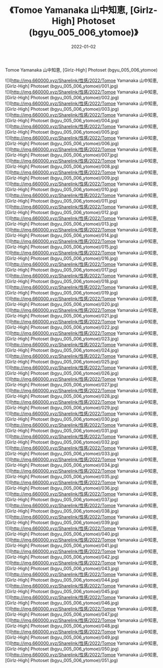 ﻿---
layout: post
title:  《Tomoe Yamanaka 山中知恵, [Girlz-High] Photoset (bgyu_005_006_ytomoe)》
date:   2022-01-02
img: http://img.660000.xyz/Sharelink/性感/2022/Tomoe Yamanaka 山中知恵, [Girlz-High] Photoset (bgyu_005_006_ytomoe)/000.jpg
categories: [美女, 清纯, 唯美]
---

Tomoe Yamanaka 山中知恵, [Girlz-High] Photoset (bgyu_005_006_ytomoe)

  ![](http://img.660000.xyz/Sharelink/性感/2022/Tomoe Yamanaka 山中知恵, [Girlz-High] Photoset (bgyu_005_006_ytomoe)/001.jpg) <br> ![](http://img.660000.xyz/Sharelink/性感/2022/Tomoe Yamanaka 山中知恵, [Girlz-High] Photoset (bgyu_005_006_ytomoe)/002.jpg) <br> ![](http://img.660000.xyz/Sharelink/性感/2022/Tomoe Yamanaka 山中知恵, [Girlz-High] Photoset (bgyu_005_006_ytomoe)/003.jpg) <br> ![](http://img.660000.xyz/Sharelink/性感/2022/Tomoe Yamanaka 山中知恵, [Girlz-High] Photoset (bgyu_005_006_ytomoe)/004.jpg) <br> ![](http://img.660000.xyz/Sharelink/性感/2022/Tomoe Yamanaka 山中知恵, [Girlz-High] Photoset (bgyu_005_006_ytomoe)/005.jpg) <br> ![](http://img.660000.xyz/Sharelink/性感/2022/Tomoe Yamanaka 山中知恵, [Girlz-High] Photoset (bgyu_005_006_ytomoe)/006.jpg) <br> ![](http://img.660000.xyz/Sharelink/性感/2022/Tomoe Yamanaka 山中知恵, [Girlz-High] Photoset (bgyu_005_006_ytomoe)/007.jpg) <br> ![](http://img.660000.xyz/Sharelink/性感/2022/Tomoe Yamanaka 山中知恵, [Girlz-High] Photoset (bgyu_005_006_ytomoe)/008.jpg) <br> ![](http://img.660000.xyz/Sharelink/性感/2022/Tomoe Yamanaka 山中知恵, [Girlz-High] Photoset (bgyu_005_006_ytomoe)/009.jpg) <br> ![](http://img.660000.xyz/Sharelink/性感/2022/Tomoe Yamanaka 山中知恵, [Girlz-High] Photoset (bgyu_005_006_ytomoe)/010.jpg) <br> ![](http://img.660000.xyz/Sharelink/性感/2022/Tomoe Yamanaka 山中知恵, [Girlz-High] Photoset (bgyu_005_006_ytomoe)/011.jpg) <br> ![](http://img.660000.xyz/Sharelink/性感/2022/Tomoe Yamanaka 山中知恵, [Girlz-High] Photoset (bgyu_005_006_ytomoe)/012.jpg) <br> ![](http://img.660000.xyz/Sharelink/性感/2022/Tomoe Yamanaka 山中知恵, [Girlz-High] Photoset (bgyu_005_006_ytomoe)/013.jpg) <br> ![](http://img.660000.xyz/Sharelink/性感/2022/Tomoe Yamanaka 山中知恵, [Girlz-High] Photoset (bgyu_005_006_ytomoe)/014.jpg) <br> ![](http://img.660000.xyz/Sharelink/性感/2022/Tomoe Yamanaka 山中知恵, [Girlz-High] Photoset (bgyu_005_006_ytomoe)/015.jpg) <br> ![](http://img.660000.xyz/Sharelink/性感/2022/Tomoe Yamanaka 山中知恵, [Girlz-High] Photoset (bgyu_005_006_ytomoe)/016.jpg) <br> ![](http://img.660000.xyz/Sharelink/性感/2022/Tomoe Yamanaka 山中知恵, [Girlz-High] Photoset (bgyu_005_006_ytomoe)/017.jpg) <br> ![](http://img.660000.xyz/Sharelink/性感/2022/Tomoe Yamanaka 山中知恵, [Girlz-High] Photoset (bgyu_005_006_ytomoe)/018.jpg) <br> ![](http://img.660000.xyz/Sharelink/性感/2022/Tomoe Yamanaka 山中知恵, [Girlz-High] Photoset (bgyu_005_006_ytomoe)/019.jpg) <br> ![](http://img.660000.xyz/Sharelink/性感/2022/Tomoe Yamanaka 山中知恵, [Girlz-High] Photoset (bgyu_005_006_ytomoe)/020.jpg) <br> ![](http://img.660000.xyz/Sharelink/性感/2022/Tomoe Yamanaka 山中知恵, [Girlz-High] Photoset (bgyu_005_006_ytomoe)/021.jpg) <br> ![](http://img.660000.xyz/Sharelink/性感/2022/Tomoe Yamanaka 山中知恵, [Girlz-High] Photoset (bgyu_005_006_ytomoe)/022.jpg) <br> ![](http://img.660000.xyz/Sharelink/性感/2022/Tomoe Yamanaka 山中知恵, [Girlz-High] Photoset (bgyu_005_006_ytomoe)/023.jpg) <br> ![](http://img.660000.xyz/Sharelink/性感/2022/Tomoe Yamanaka 山中知恵, [Girlz-High] Photoset (bgyu_005_006_ytomoe)/024.jpg) <br> ![](http://img.660000.xyz/Sharelink/性感/2022/Tomoe Yamanaka 山中知恵, [Girlz-High] Photoset (bgyu_005_006_ytomoe)/025.jpg) <br> ![](http://img.660000.xyz/Sharelink/性感/2022/Tomoe Yamanaka 山中知恵, [Girlz-High] Photoset (bgyu_005_006_ytomoe)/026.jpg) <br> ![](http://img.660000.xyz/Sharelink/性感/2022/Tomoe Yamanaka 山中知恵, [Girlz-High] Photoset (bgyu_005_006_ytomoe)/027.jpg) <br> ![](http://img.660000.xyz/Sharelink/性感/2022/Tomoe Yamanaka 山中知恵, [Girlz-High] Photoset (bgyu_005_006_ytomoe)/028.jpg) <br> ![](http://img.660000.xyz/Sharelink/性感/2022/Tomoe Yamanaka 山中知恵, [Girlz-High] Photoset (bgyu_005_006_ytomoe)/029.jpg) <br> ![](http://img.660000.xyz/Sharelink/性感/2022/Tomoe Yamanaka 山中知恵, [Girlz-High] Photoset (bgyu_005_006_ytomoe)/030.jpg) <br> ![](http://img.660000.xyz/Sharelink/性感/2022/Tomoe Yamanaka 山中知恵, [Girlz-High] Photoset (bgyu_005_006_ytomoe)/031.jpg) <br> ![](http://img.660000.xyz/Sharelink/性感/2022/Tomoe Yamanaka 山中知恵, [Girlz-High] Photoset (bgyu_005_006_ytomoe)/032.jpg) <br> ![](http://img.660000.xyz/Sharelink/性感/2022/Tomoe Yamanaka 山中知恵, [Girlz-High] Photoset (bgyu_005_006_ytomoe)/033.jpg) <br> ![](http://img.660000.xyz/Sharelink/性感/2022/Tomoe Yamanaka 山中知恵, [Girlz-High] Photoset (bgyu_005_006_ytomoe)/034.jpg) <br> ![](http://img.660000.xyz/Sharelink/性感/2022/Tomoe Yamanaka 山中知恵, [Girlz-High] Photoset (bgyu_005_006_ytomoe)/035.jpg) <br> ![](http://img.660000.xyz/Sharelink/性感/2022/Tomoe Yamanaka 山中知恵, [Girlz-High] Photoset (bgyu_005_006_ytomoe)/036.jpg) <br> ![](http://img.660000.xyz/Sharelink/性感/2022/Tomoe Yamanaka 山中知恵, [Girlz-High] Photoset (bgyu_005_006_ytomoe)/037.jpg) <br> ![](http://img.660000.xyz/Sharelink/性感/2022/Tomoe Yamanaka 山中知恵, [Girlz-High] Photoset (bgyu_005_006_ytomoe)/038.jpg) <br> ![](http://img.660000.xyz/Sharelink/性感/2022/Tomoe Yamanaka 山中知恵, [Girlz-High] Photoset (bgyu_005_006_ytomoe)/039.jpg) <br> ![](http://img.660000.xyz/Sharelink/性感/2022/Tomoe Yamanaka 山中知恵, [Girlz-High] Photoset (bgyu_005_006_ytomoe)/040.jpg) <br> ![](http://img.660000.xyz/Sharelink/性感/2022/Tomoe Yamanaka 山中知恵, [Girlz-High] Photoset (bgyu_005_006_ytomoe)/041.jpg) <br> ![](http://img.660000.xyz/Sharelink/性感/2022/Tomoe Yamanaka 山中知恵, [Girlz-High] Photoset (bgyu_005_006_ytomoe)/042.jpg) <br> ![](http://img.660000.xyz/Sharelink/性感/2022/Tomoe Yamanaka 山中知恵, [Girlz-High] Photoset (bgyu_005_006_ytomoe)/043.jpg) <br> ![](http://img.660000.xyz/Sharelink/性感/2022/Tomoe Yamanaka 山中知恵, [Girlz-High] Photoset (bgyu_005_006_ytomoe)/044.jpg) <br> ![](http://img.660000.xyz/Sharelink/性感/2022/Tomoe Yamanaka 山中知恵, [Girlz-High] Photoset (bgyu_005_006_ytomoe)/045.jpg) <br> ![](http://img.660000.xyz/Sharelink/性感/2022/Tomoe Yamanaka 山中知恵, [Girlz-High] Photoset (bgyu_005_006_ytomoe)/046.jpg) <br> ![](http://img.660000.xyz/Sharelink/性感/2022/Tomoe Yamanaka 山中知恵, [Girlz-High] Photoset (bgyu_005_006_ytomoe)/047.jpg) <br> ![](http://img.660000.xyz/Sharelink/性感/2022/Tomoe Yamanaka 山中知恵, [Girlz-High] Photoset (bgyu_005_006_ytomoe)/048.jpg) <br> ![](http://img.660000.xyz/Sharelink/性感/2022/Tomoe Yamanaka 山中知恵, [Girlz-High] Photoset (bgyu_005_006_ytomoe)/049.jpg) <br> ![](http://img.660000.xyz/Sharelink/性感/2022/Tomoe Yamanaka 山中知恵, [Girlz-High] Photoset (bgyu_005_006_ytomoe)/050.jpg) <br> ![](http://img.660000.xyz/Sharelink/性感/2022/Tomoe Yamanaka 山中知恵, [Girlz-High] Photoset (bgyu_005_006_ytomoe)/051.jpg) <br>